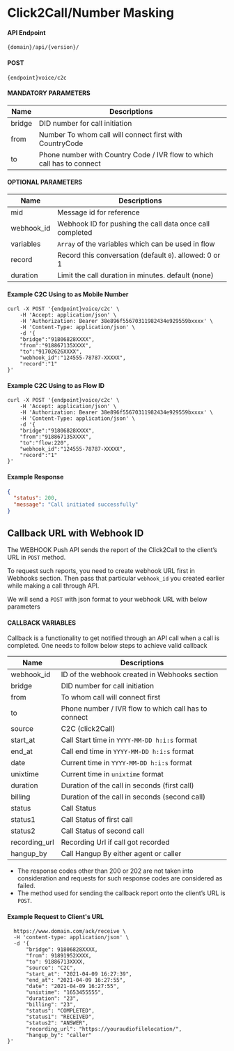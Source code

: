 # Click2Call/Number Masking

#### API Endpoint

```
{domain}/api/{version}/
```

#### POST

```
{endpoint}voice/c2c
```

#### MANDATORY PARAMETERS

| Name   | Descriptions                                                           |
| ------ | ---------------------------------------------------------------------- |
| bridge | DID number for call initiation                                         |
| from   | Number To whom call will connect first with CountryCode                |
| to     | Phone number with Country Code / IVR flow to which call has to connect |

#### OPTIONAL PARAMETERS

| Name       | Descriptions                                             |
| ---------- | -------------------------------------------------------- |
| mid        | Message id for reference                                 |
| webhook_id | Webhook ID for pushing the call data once call completed |
| variables  | `Array` of the variables which can be used in flow       |
| record     | Record this conversation (default `0`). allowed: 0 or 1  |
| duration   | Limit the call duration in minutes. default (none)       |

#### Example C2C Using to as Mobile Number

```
curl -X POST '{endpoint}voice/c2c' \
    -H 'Accept: application/json' \
    -H 'Authorization: Bearer 38e896f55670311982434e929559bxxxx' \
    -H 'Content-Type: application/json' \
    -d '{
    "bridge":"91806828XXXX",
    "from":"918867135XXXX",
    "to":"91702626XXXX",
    "webhook_id":"124555-78787-XXXXX",
    "record":"1"
}'
```

#### Example C2C Using to as Flow ID

```
curl -X POST '{endpoint}voice/c2c' \
    -H 'Accept: application/json' \
    -H 'Authorization: Bearer 38e896f55670311982434e929559bxxxx' \
    -H 'Content-Type: application/json' \
    -d '{
    "bridge":"91806828XXXX",
    "from":"918867135XXXX",
    "to":"flow:220",
    "webhook_id":"124555-78787-XXXXX",
    "record":"1"
}'
```

#### Example Response

```json
{
  "status": 200,
  "message": "Call initiated successfully"
}
```

## Callback URL with Webhook ID

The WEBHOOK Push API sends the report of the Click2Call to the client’s URL in `POST` method.

To request such reports, you need to create webhook URL first in Webhooks section. Then pass that particular `webhook_id` you created earlier while making a call through API.

We will send a `POST` with json format to your webhook URL with below parameters

#### CALLBACK VARIABLES

Callback is a functionality to get notified through an API call when a call is completed. One needs to follow below steps to achieve valid callback

| Name          | Descriptions                                         |
| ------------- | ---------------------------------------------------- |
| webhook_id    | ID of the webhook created in Webhooks section        |
| bridge        | DID number for call initiation                       |
| from          | To whom call will connect first                      |
| to            | Phone number / IVR flow to which call has to connect |
| source        | C2C (click2Call)                                     |
| start_at      | Call Start time in `YYYY-MM-DD h:i:s` format         |
| end_at        | Call end time in `YYYY-MM-DD h:i:s` format           |
| date          | Current time in `YYYY-MM-DD h:i:s` format            |
| unixtime      | Current time in `unixtime` format                    |
| duration      | Duration of the call in seconds (first call)         |
| billing       | Duration of the call in seconds (second call)        |
| status        | Call Status                                          |
| status1       | Call Status of first call                            |
| status2       | Call Status of second call                           |
| recording_url | Recording Url if call got recorded                   |
| hangup_by     | Call Hangup By either agent or caller                |

- The response codes other than 200 or 202 are not taken into consideration and requests for such response codes are considered as failed.
- The method used for sending the callback report onto the client’s URL is `POST`.

#### Example Request to Client's URL

```curl -X POST \
  https://www.domain.com/ack/receive \
  -H 'content-type: application/json' \
  -d '{
      "bridge": 91806828XXXX,
      "from": 91891952XXXX,
      "to": 91886713XXXX,
      "source": "C2C",
      "start_at": "2021-04-09 16:27:39",
      "end_at": "2021-04-09 16:27:55",
      "date": "2021-04-09 16:27:55",
      "unixtime": "1653455555",
      "duration": "23",
      "billing": "23",
      "status": "COMPLETED",
      "status1": "RECEIVED",
      "status2": "ANSWER",
      "recording_url": "https://youraudiofilelocation/",
      "hangup_by": "caller"
}'
```
